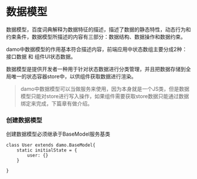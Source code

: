 # 数据模型

数据模型，百度词典解释为数据特征的描述，描述了数据的静态特性，动态行为和约束条件，数据模型所描述的内容有三部分：数据结构、数据操作和数据约束。

damo中数据模型的作用基本符合描述内容，前端应用中状态数组主要分成2种：接口数据 和 组件UI状态数据。

数据模型是提供开发者一种用于针对状态数据进行分类管理，并且把数据存储到全局唯一的状态容器store中，以供组件获取数据进行渲染。

> damo中数据模型可以当做服务来使用，因为本身就是一个JS类，但是数据模型只能对store进行写入操作，如果组件需要获取store数据只能通过数据绑定来完成，下篇章有做介绍。

### 创建数据模型

创建数据模型必须继承于BaseModel服务基类

```
class User extends damo.BaseModel{
    static initialState = {
        user: {}
    }
    
}
```




